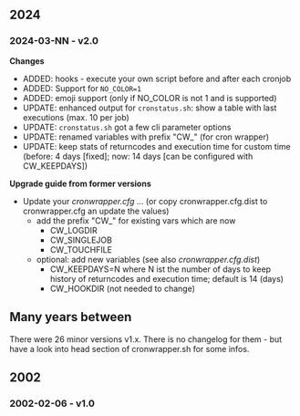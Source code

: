 ## 2024

### 2024-03-NN - v2.0

**Changes**

* ADDED: hooks - execute your own script before and after each cronjob
* ADDED: Support for `NO_COLOR=1`
* ADDED: emoji support (only if NO_COLOR is not 1 and is supported)
* UPDATE: enhanced output for `cronstatus.sh`: show a table with last executions (max. 10 per job)
* UPDATE: `cronstatus.sh` got a few cli parameter options
* UPDATE: renamed variables with prefix "CW_" (for cron wrapper)
* UPDATE: keep stats of returncodes and execution time for custom time (before: 4 days [fixed]; now: 14 days [can be configured with CW_KEEPDAYS])

**Upgrade guide from former versions**

* Update your *cronwrapper.cfg* ... (or copy cronwrapper.cfg.dist to cronwrapper.cfg an update the values)
  * add the prefix "CW_" for existing vars which are now
    * CW_LOGDIR
    * CW_SINGLEJOB
    * CW_TOUCHFILE
  * optional: add new variables (see also *cronwrapper.cfg.dist*)
    * CW_KEEPDAYS=N where N ist the number of days to keep history of returncodes and execution time; default is 14 (days)
    * CW_HOOKDIR (not needed to change)

## Many years between

There were 26 minor versions v1.x.
There is no changelog for them - but have a look into head section of cronwrapper.sh for some infos.

## 2002

### 2002-02-06 - v1.0
